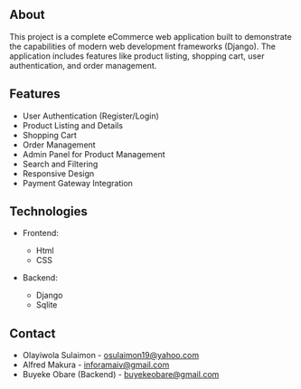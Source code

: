 ## About

This project is a complete eCommerce web application built to demonstrate the capabilities of modern web development frameworks (Django). The application includes features like product listing, shopping cart, user authentication, and order management.

## Features

- User Authentication (Register/Login)
- Product Listing and Details
- Shopping Cart
- Order Management
- Admin Panel for Product Management
- Search and Filtering
- Responsive Design
- Payment Gateway Integration

## Technologies

- Frontend:

  - Html
  - CSS

- Backend:
  - Django
  - Sqlite

## Contact

- Olayiwola Sulaimon - osulaimon19@yahoo.com
- Alfred Makura - inforamaiv@gmail.com
- Buyeke Obare (Backend) - buyekeobare@gmail.com
